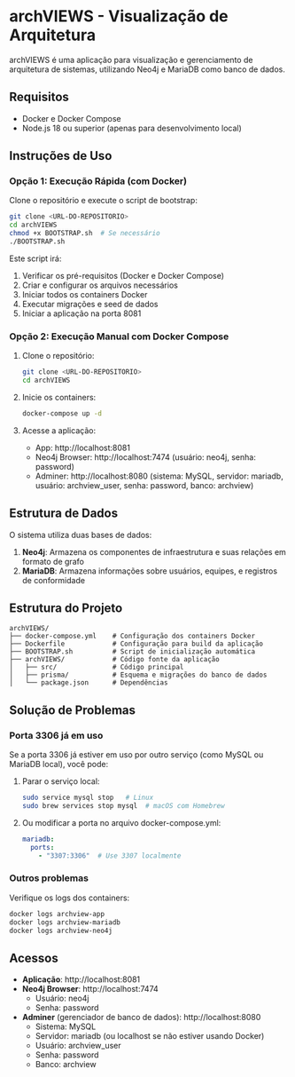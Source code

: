 # archVIEWS - Visualização de Arquitetura

archVIEWS é uma aplicação para visualização e gerenciamento de arquitetura de sistemas, utilizando Neo4j e MariaDB como banco de dados.

## Requisitos

- Docker e Docker Compose
- Node.js 18 ou superior (apenas para desenvolvimento local)

## Instruções de Uso

### Opção 1: Execução Rápida (com Docker)

Clone o repositório e execute o script de bootstrap:

```bash
git clone <URL-DO-REPOSITORIO>
cd archVIEWS
chmod +x BOOTSTRAP.sh  # Se necessário
./BOOTSTRAP.sh
```

Este script irá:
1. Verificar os pré-requisitos (Docker e Docker Compose)
2. Criar e configurar os arquivos necessários
3. Iniciar todos os containers Docker
4. Executar migrações e seed de dados
5. Iniciar a aplicação na porta 8081

### Opção 2: Execução Manual com Docker Compose

1. Clone o repositório:
   ```bash
   git clone <URL-DO-REPOSITORIO>
   cd archVIEWS
   ```

2. Inicie os containers:
   ```bash
   docker-compose up -d
   ```

3. Acesse a aplicação:
   - App: http://localhost:8081
   - Neo4j Browser: http://localhost:7474 (usuário: neo4j, senha: password)
   - Adminer: http://localhost:8080 (sistema: MySQL, servidor: mariadb, usuário: archview_user, senha: password, banco: archview)

## Estrutura de Dados

O sistema utiliza duas bases de dados:

1. **Neo4j**: Armazena os componentes de infraestrutura e suas relações em formato de grafo
2. **MariaDB**: Armazena informações sobre usuários, equipes, e registros de conformidade

## Estrutura do Projeto

```
archVIEWS/
├── docker-compose.yml    # Configuração dos containers Docker
├── Dockerfile            # Configuração para build da aplicação
├── BOOTSTRAP.sh          # Script de inicialização automática
├── archVIEWS/            # Código fonte da aplicação
│   ├── src/              # Código principal
│   ├── prisma/           # Esquema e migrações do banco de dados
│   └── package.json      # Dependências
```

## Solução de Problemas

### Porta 3306 já em uso

Se a porta 3306 já estiver em uso por outro serviço (como MySQL ou MariaDB local), você pode:

1. Parar o serviço local:
   ```bash
   sudo service mysql stop   # Linux
   sudo brew services stop mysql  # macOS com Homebrew
   ```

2. Ou modificar a porta no arquivo docker-compose.yml:
   ```yaml
   mariadb:
     ports:
       - "3307:3306"  # Use 3307 localmente
   ```

### Outros problemas

Verifique os logs dos containers:
```bash
docker logs archview-app
docker logs archview-mariadb
docker logs archview-neo4j
```

## Acessos

- **Aplicação**: http://localhost:8081
- **Neo4j Browser**: http://localhost:7474
  - Usuário: neo4j
  - Senha: password
- **Adminer** (gerenciador de banco de dados): http://localhost:8080
  - Sistema: MySQL
  - Servidor: mariadb (ou localhost se não estiver usando Docker)
  - Usuário: archview_user
  - Senha: password
  - Banco: archview 